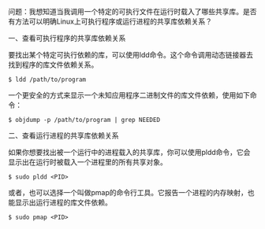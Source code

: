 问题：我想知道当我调用一个特定的可执行文件在运行时载入了哪些共享库。是否有方法可以明确Linux上可执行程序或运行进程的共享库依赖关系？

一、查看可执行程序的共享库依赖关系

要找出某个特定可执行依赖的库，可以使用ldd命令。这个命令调用动态链接器去找到程序的库文件依赖关系。

    $ ldd /path/to/program

一个更安全的方式来显示一个未知应用程序二进制文件的库文件依赖，使用如下命令：

    $ objdump -p /path/to/program | grep NEEDED

二、查看运行进程的共享库依赖关系

如果你想要找出被一个运行中的进程载入的共享库，你可以使用pldd命令，它会显示出在运行时被载入一个进程里的所有共享对象。

    $ sudo pldd <PID>

或者，也可以选择一个叫做pmap的命令行工具。它报告一个进程的内存映射，也能显示出运行进程的库文件依赖。

    $ sudo pmap <PID>